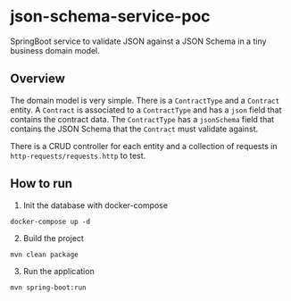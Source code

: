 # json-schema-service-poc
SpringBoot service to validate JSON against a JSON Schema in a tiny business domain model.

## Overview
The domain model is very simple. There is a `ContractType` and a `Contract` entity.
A `Contract` is associated to a `ContractType` and has a `json` field that contains the contract data. The `ContractType` has a `jsonSchema` field that contains the JSON Schema that the `Contract` must validate against.

There is a CRUD controller for each entity and a collection of requests in `http-requests/requests.http` to test.

## How to run
1. Init the database with docker-compose
```
docker-compose up -d
```

2. Build the project
```
mvn clean package
```

3. Run the application
```
mvn spring-boot:run
```